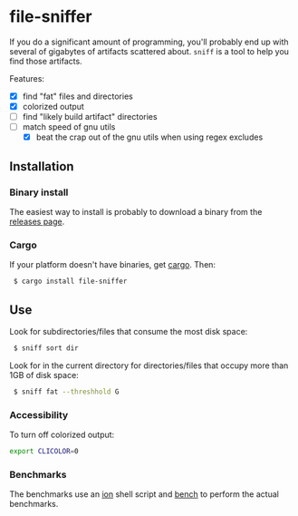 # file-sniffer

If you do a significant amount of programming, you'll probably end up with
several of gigabytes of artifacts scattered about. `sniff` is a tool to help you find those artifacts.

Features:
  - [x] find "fat" files and directories
  - [x] colorized output
  - [ ] find "likely build artifact" directories
  - [ ] match speed of gnu utils
    - [x] beat the crap out of the gnu utils when using regex excludes

## Installation

### Binary install

The easiest way to install is probably to download a binary from the [releases
page](https://github.com/vmchale/file-sniffer/releases).

### Cargo

If your platform doesn't have binaries, get [cargo](https://rustup.rs/). Then:

```bash
 $ cargo install file-sniffer
```

## Use

Look for subdirectories/files that consume the most disk space:

```bash
 $ sniff sort dir
```

Look for in the current directory for directories/files that occupy more than 1GB of disk space:


```bash
 $ sniff fat --threshhold G
```

### Accessibility

To turn off colorized output:

```bash
export CLICOLOR=0
```

### Benchmarks

The benchmarks use an [ion](https://github.com/redox-os/ion) shell script and
[bench](https://github.com/Gabriel439/bench) to perform the actual benchmarks. 
